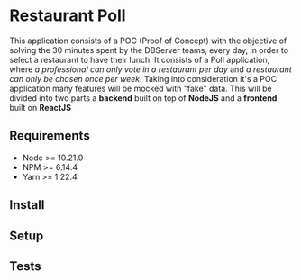 # Restaurant Poll

This application consists of a POC (Proof of Concept) with the objective of solving the 30 minutes spent by the DBServer teams, every day, in order to select a restaurant to have their lunch. It consists of a Poll application, where *a professional can only vote in a restaurant per day* and *a restaurant can only be chosen once per week*. Taking into consideration it's a POC application many features will be mocked with "fake" data. This will be divided into two parts a **backend** built on top of **NodeJS** and a **frontend** built on **ReactJS**

## Requirements

- Node >= 10.21.0
- NPM >= 6.14.4
- Yarn >= 1.22.4

## Install

## Setup

## Tests